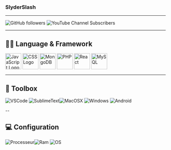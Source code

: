 ### SlyderSlash

---

![GitHub followers](https://img.shields.io/github/followers/SlyderSlash?style=plastic) ![YouTube Channel Subscribers](https://img.shields.io/youtube/channel/subscribers/UC_RuSv1RvzZebVuo3EUYHSA?label=YouTube%20Subscribers&style=plastic)

---

## 🧑‍💻 Language & Framework

<img src="https://worldvectorlogo.com/logos/javascript-1.svg" alt="JavaScript Logo" width="50" height="50"/> <img src="https://worldvectorlogo.com/logos/css-3.svg" alt="CSS Logo" width="50" height="50"/> <img src="https://worldvectorlogo.com/logos/mongodb-icon-1.svg" alt="MongoDB" width="50" height="50"/> <img src="https://worldvectorlogo.com/logos/php-1.svg" alt="PHP" width="50" height="50"/> <img src="https://worldvectorlogo.com/logos/react-2.svg" alt="React" width="50" height="50"/> <img src="https://worldvectorlogo.com/logos/mysql-6.svg" alt="MySQL" width="50" height="50"/>

---

## 🧰 Toolbox

![VSCode](https://img.shields.io/badge/Editeur-VSCode-blue?style=for-the-badge&logo=appveyor) ![SublimeText](https://img.shields.io/badge/Editeur-SublimeText-blue?style=for-the-badge&logo=appveyor)![MacOSX](https://img.shields.io/badge/Platform-MAC%20OS%20X-inactive?style=for-the-badge&logo=appveyor) ![Windows](https://img.shields.io/badge/Platform-Windows%2010-inactive?style=for-the-badge&logo=appveyor) ![Android](https://img.shields.io/badge/Platform-Android-inactive?style=for-the-badge&logo=appveyor)

--

## 💻 Configuration

![Processeur](https://img.shields.io/badge/Processeur-Intel%20i5%208257U-blue?style=flat&logo=appveyor)![Ram](https://img.shields.io/badge/RAM-8%20Go-orange?style=flat&logo=appveyor) ![OS](https://img.shields.io/badge/OS-MAC%20OS%20X-inactive?style=flat&logo=appveyor)

